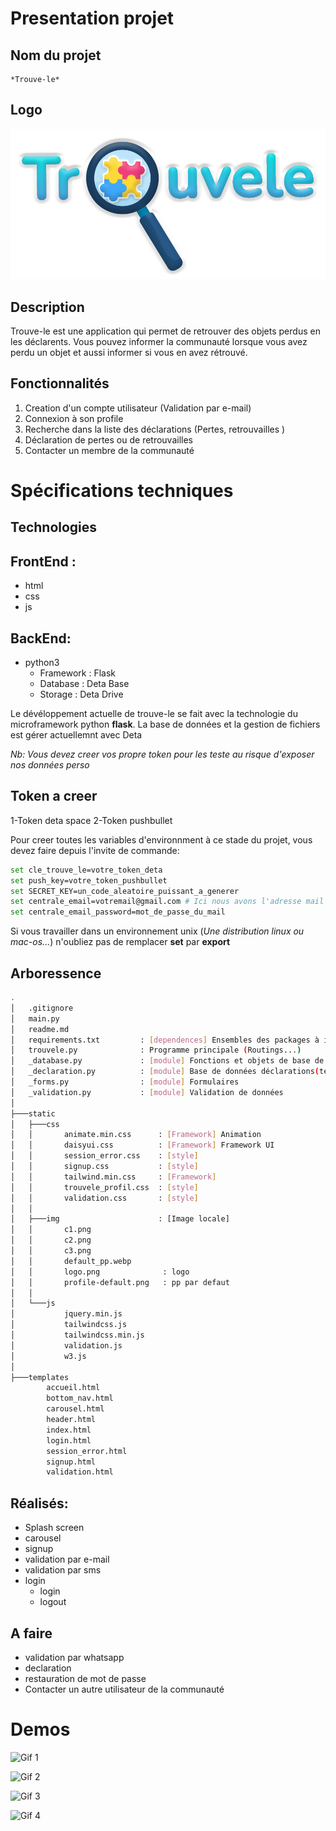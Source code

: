 # Presentation projet
## Nom du projet
	*Trouve-le*
## Logo
![Logo de trouvele](static/img/logo.png)
## Description

Trouve-le est une application qui permet de retrouver des objets perdus en les déclarents.
Vous pouvez informer la communauté lorsque vous avez perdu un objet et aussi informer si vous en avez rétrouvé.

## Fonctionnalités
1. Creation d'un compte utilisateur (Validation par e-mail)
2. Connexion à son profile
3. Recherche dans la liste des déclarations (Pertes, retrouvailles )
4. Déclaration de pertes ou de retrouvailles
5. Contacter un membre de la communauté

# Spécifications techniques

## Technologies

FrontEnd :
----------
- html
- css
- js

BackEnd:
--------
- python3 
	+ Framework : Flask
	+ Database : Deta Base
	+ Storage : Deta Drive
	
Le dévéloppement actuelle de trouve-le se fait avec la technologie du microframework python **flask**.
La base de données et la gestion de fichiers est gérer actuellemnt avec Deta

*Nb: Vous devez creer vos propre token pour les teste au risque d'exposer nos données perso*
## Token a creer
1-Token deta space <link rel="stylesheet" type="text/css" href="https://deta.space/from-cloud">
2-Token pushbullet <link rel="stylesheet" type="text/css" href="pushbullet.com">
<br>

Pour creer toutes les variables d'environnment à ce stade du projet, vous devez faire depuis l'invite de commande:

```bash
set cle_trouve_le=votre_token_deta
set push_key=votre_token_pushbullet
set SECRET_KEY=un_code_aleatoire_puissant_a_generer
set centrale_email=votremail@gmail.com # Ici nous avons l'adresse mail Pour envoyer des code de validation à 6 chiffres
set centrale_email_password=mot_de_passe_du_mail
```

Si vous travailler dans un environnement unix (*Une distribution linux ou mac-os...*) n'oubliez pas de remplacer **set** par **export**

## Arboressence

```bash
.
│   .gitignore
│   main.py
│   readme.md
│   requirements.txt         : [dependences] Ensembles des packages à installer
│   trouvele.py              : Programme principale (Routings...)
│   _database.py             : [module] Fonctions et objets de base de données
│   _declaration.py          : [module] Base de données déclarations(temp)
│   _forms.py                : [module] Formulaires 
│   _validation.py           : [module] Validation de données
│
├───static
│   ├───css
│   │       animate.min.css      : [Framework] Animation
│   │       daisyui.css          : [Framework] Framework UI
│   │       session_error.css    : [style] 
│   │       signup.css           : [style]
│   │       tailwind.min.css     : [Framework]
│   │       trouvele_profil.css  : [style]
│   │       validation.css       : [style]
│   │
│   ├───img                      : [Image locale]
│   │       c1.png
│   │       c2.png
│   │       c3.png
│   │       default_pp.webp
│   │       logo.png              : logo
│   │       profile-default.png   : pp par defaut
│   │
│   └───js
│           jquery.min.js
│           tailwindcss.js
│           tailwindcss.min.js
│           validation.js
│           w3.js
│
├───templates
        accueil.html
        bottom_nav.html
        carousel.html
        header.html
        index.html
        login.html
        session_error.html
        signup.html
        validation.html
```

## Réalisés:
- Splash screen
- carousel
- signup
- validation par e-mail
- validation par sms 
- login
	+ login
	+ logout

## A faire

- validation par whatsapp
- declaration
- restauration de mot de passe
- Contacter un autre utilisateur de la communauté

# Demos

![Gif 1](demo/demo1.gif) 

![Gif 2](demo/demo2.gif) 

![Gif 3](demo/demo3.gif) 

![Gif 4](demo/demo4.gif)
